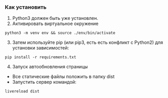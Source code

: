 ### Как установить
1. Python3 должен быть уже установлен. 
2. Активировать виртуальное окружение

```
python3 -m venv env && source ./env/bin/activate
```

3. Затем используйте pip (или pip3, есть есть конфликт с Python2) 
для установки зависимостей:

```
pip install -r requirements.txt
```

4. Запуск автообновления страницы

- Все статические файлы положить в папку dist
- Запустить сервер командой:
```
livereload dist
```